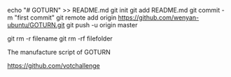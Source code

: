 echo "# GOTURN" >> README.md
git init
git add README.md
git commit -m "first commit"
git remote add origin https://github.com/wenyan-ubuntu/GOTURN.git
git push -u origin master

git rm -r filename
git rm -rf filefolder

The manufacture script of GOTURN

https://github.com/votchallenge
